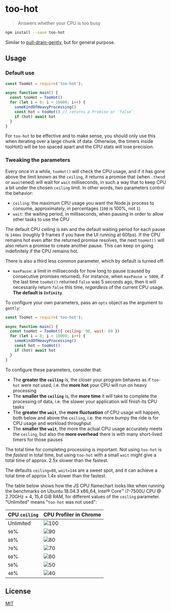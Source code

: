 # too-hot

> Answers whether your CPU is too busy

```bash
npm install --save too-hot
```

Similar to [pull-drain-gently](https://gitlab.com/staltz/pull-drain-gently), but for general purpose.

## Usage

### Default use

```js
const TooHot = require('too-hot');

async function main() {
  const tooHot = TooHot()
  for (let i = 0; i < 10000; i++) {
    someKindOfHeavyProcessing()
    const hot = tooHot() // returns a Promise or `false`
    if (hot) await hot
  }
}
```

For `too-hot` to be effective and to make sense, you should only use this when iterating over a large chunk of data. Otherwise, the timers inside tooHot() will be too spaced apart and the CPU stats will lose precision.

### Tweaking the parameters

Every once in a while, `tooHot()` will check the CPU usage, and if it has gone above the limit known as the `ceiling`, it returns a promise that (when `.then`d or `await`ened) will wait for `wait` milliseconds, in such a way that to keep CPU a bit under the chosen `ceiling` limit. In other words, two parameters control the behavior:

- `ceiling`: the maximum CPU usage you want the Node.js process to consume, approximately, in percentages (`100` is 100%, not `1`)
- `wait`: the waiting period, in milliseconds, when pausing in order to allow other tasks to use the CPU

The default CPU ceiling is `88%` and the default waiting period for each pause is `144ms` (roughly 9 frames if you have the UI running at 60fps). If the CPU remains hot even after the returned promise resolves, the next `tooHot()` will also return a promise to create another pause. This can keep on going indefinitely if the CPU remains hot.

There is also a third less common parameter, which by default is turned off:

- `maxPause`: a limit in milliseconds for how long to pause (caused by consecutive promises returned). For instance, when `maxPause = 5000`, if the last time `tooHot()` returned `false` was 5 seconds ago, then it will necessarily return `false` this time, _regardless_ of the current CPU usage. **The default is `Infinity`**.

To configure your own parameters, pass an `opts` object as the argument to `gently`:

```js
const TooHot = require('too-hot');

async function main() {
  const tooHot = TooHot({ ceiling: 90, wait: 60 })
  for (let i = 0; i < 10000; i++) {
    someKindOfHeavyProcessing()
    const hot = tooHot()
    if (hot) await hot
  }
}
```

To configure these parameters, consider that:

- The **greater the `ceiling`** is, the closer your program behaves as if `too-hot` were not used, i.e. the **more hot** your CPU will run on heavy processing
- The **smaller the `ceiling`** is, the **more time** it will take to complete the processing of data, i.e. the slower your application will finish its CPU tasks
- The **greater the `wait`**, the **more fluctuation** of CPU usage will happen, both below and above the `ceiling`, i.e. the more bumpy the ride is for CPU usage and workload throughput
- The **smaller the `wait`**, the more the actual CPU usage accurately meets the `ceiling`, but also the **more overhead** there is with many short-lived timers for those pauses

The total time for completing processing is important. Not using `too-hot` is the *fastest* in total time, but using `too-hot` with a small `wait` might give a total  time of approx. 2.5x slower than the fastest.

The defaults `ceiling=88`, `wait=144` are a sweet spot, and it can achieve a total time of approx 1.4x slower than the fastest.

The table below shows how the JS CPU flamechart looks like when running the benchmarks on Ubuntu 18.04.3 x86_64, Intel® Core™ i7-7500U CPU @ 2.70GHz × 4, 15,4 GiB RAM, for different values of the `ceiling` parameter. "Unlimited" means "`too-hot` was not used":

| CPU `ceiling` | CPU Profiler in Chrome |
|-----------|------------------------|
| Unlimited | ![100](./images/100.png) |
| `90`% | ![90](./images/90.png) |
| `80`% | ![80](./images/80.png) |
| `70`% | ![70](./images/70.png) |
| `60`% | ![60](./images/60.png) |
| `50`% | ![50](./images/50.png) |
| `40`% | ![40](./images/40.png) |

## License

[MIT](https://tldrlegal.com/license/mit-license)
